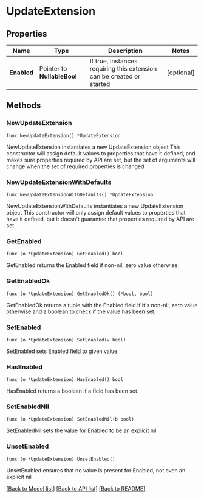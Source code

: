 # UpdateExtension

## Properties

Name | Type | Description | Notes
------------ | ------------- | ------------- | -------------
**Enabled** | Pointer to **NullableBool** | If true, instances requiring this extension can be created or started | [optional] 

## Methods

### NewUpdateExtension

`func NewUpdateExtension() *UpdateExtension`

NewUpdateExtension instantiates a new UpdateExtension object
This constructor will assign default values to properties that have it defined,
and makes sure properties required by API are set, but the set of arguments
will change when the set of required properties is changed

### NewUpdateExtensionWithDefaults

`func NewUpdateExtensionWithDefaults() *UpdateExtension`

NewUpdateExtensionWithDefaults instantiates a new UpdateExtension object
This constructor will only assign default values to properties that have it defined,
but it doesn't guarantee that properties required by API are set

### GetEnabled

`func (o *UpdateExtension) GetEnabled() bool`

GetEnabled returns the Enabled field if non-nil, zero value otherwise.

### GetEnabledOk

`func (o *UpdateExtension) GetEnabledOk() (*bool, bool)`

GetEnabledOk returns a tuple with the Enabled field if it's non-nil, zero value otherwise
and a boolean to check if the value has been set.

### SetEnabled

`func (o *UpdateExtension) SetEnabled(v bool)`

SetEnabled sets Enabled field to given value.

### HasEnabled

`func (o *UpdateExtension) HasEnabled() bool`

HasEnabled returns a boolean if a field has been set.

### SetEnabledNil

`func (o *UpdateExtension) SetEnabledNil(b bool)`

 SetEnabledNil sets the value for Enabled to be an explicit nil

### UnsetEnabled
`func (o *UpdateExtension) UnsetEnabled()`

UnsetEnabled ensures that no value is present for Enabled, not even an explicit nil

[[Back to Model list]](../README.md#documentation-for-models) [[Back to API list]](../README.md#documentation-for-api-endpoints) [[Back to README]](../README.md)


